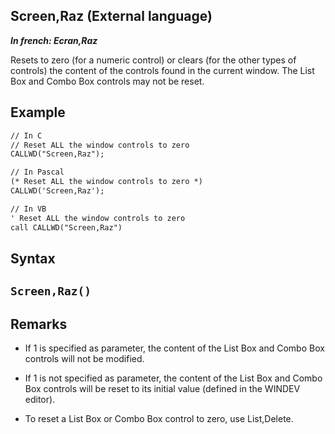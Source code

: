 
## Screen,Raz (External language)

***In french: Ecran,Raz***



<a name="XUse"></a>
<a name="Use"></a>
<a name="description"></a>
Resets to zero (for a numeric control) or clears (for the other types of controls) the content of the controls found in the current window. The List Box and Combo Box controls may not be reset.
<a name="Example1"></a>
<a name="sample_code"></a>

## Example


```txt
// In C
// Reset ALL the window controls to zero
CALLWD("Screen,Raz");
```


<a name="Example2"></a>





```txt
// In Pascal
(* Reset ALL the window controls to zero *)
CALLWD('Screen,Raz');
```


<a name="Example3"></a>





```txt
// In VB
' Reset ALL the window controls to zero
call CALLWD("Screen,Raz")
```

<a name="XSYNTAX"></a>
<a name="SYNTAX1"></a>

## Syntax

`Screen,Raz()`
---



<a name="NOTE0"></a>
<a name="NOTE0_1"></a>

## Remarks


- If 1 is specified as parameter, the content of the List Box and Combo Box controls will not be modified.

- If 1 is not specified as parameter, the content of the List Box and Combo Box controls will be reset to its initial value (defined in the WINDEV editor).

- To reset a List Box or Combo Box control to zero, use List,Delete.





